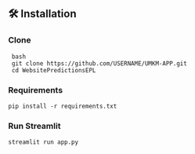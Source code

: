 ## 🛠 Installation
### Clone
  ```
   bash
   git clone https://github.com/USERNAME/UMKM-APP.git
   cd WebsitePredictionsEPL
  ```
### Requirements

```
pip install -r requirements.txt 

```
### Run Streamlit
```
streamlit run app.py
```
